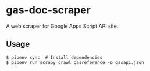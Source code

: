 # gas-doc-scraper

A web scraper for Google Apps Script API site.

## Usage

```console
$ pipenv sync  # Install dependencies
$ pipenv run scrapy crawl gasreference -o gasapi.json
```

